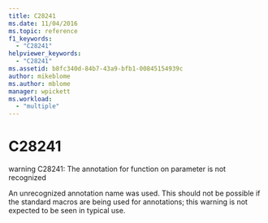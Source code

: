 ```yaml
---
title: C28241
ms.date: 11/04/2016
ms.topic: reference
f1_keywords:
  - "C28241"
helpviewer_keywords:
  - "C28241"
ms.assetid: b8fc340d-84b7-43a9-bfb1-00845154939c
author: mikeblome
ms.author: mblome
manager: wpickett
ms.workload:
  - "multiple"
---
```

# C28241
warning C28241: The annotation for function on parameter is not recognized

 An unrecognized annotation name was used. This should not be possible if the standard macros are being used for annotations; this warning is not expected to be seen in typical use.